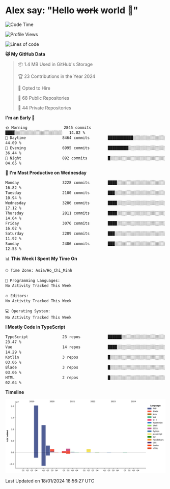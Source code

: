 # Alex say: "Hello ~~work~~ world 🐾"

<!--START_SECTION:waka-->
![Code Time](http://img.shields.io/badge/Code%20Time-1%2C066%20hrs%2055%20mins-blue)

![Profile Views](http://img.shields.io/badge/Profile%20Views-0-blue)

![Lines of code](https://img.shields.io/badge/From%20Hello%20World%20I%27ve%20Written-40.2%20million%20lines%20of%20code-blue)

**🐱 My GitHub Data** 

> 📦 1.4 MB Used in GitHub's Storage 
 > 
> 🏆 23 Contributions in the Year 2024
 > 
> 💼 Opted to Hire
 > 
> 📜 68 Public Repositories 
 > 
> 🔑 44 Private Repositories 
 > 
**I'm an Early 🐤** 

```text
🌞 Morning                2845 commits        ████░░░░░░░░░░░░░░░░░░░░░   14.82 % 
🌆 Daytime                8464 commits        ███████████░░░░░░░░░░░░░░   44.09 % 
🌃 Evening                6995 commits        █████████░░░░░░░░░░░░░░░░   36.44 % 
🌙 Night                  892 commits         █░░░░░░░░░░░░░░░░░░░░░░░░   04.65 % 
```
📅 **I'm Most Productive on Wednesday** 

```text
Monday                   3228 commits        ████░░░░░░░░░░░░░░░░░░░░░   16.82 % 
Tuesday                  2100 commits        ███░░░░░░░░░░░░░░░░░░░░░░   10.94 % 
Wednesday                3286 commits        ████░░░░░░░░░░░░░░░░░░░░░   17.12 % 
Thursday                 2811 commits        ████░░░░░░░░░░░░░░░░░░░░░   14.64 % 
Friday                   3076 commits        ████░░░░░░░░░░░░░░░░░░░░░   16.02 % 
Saturday                 2289 commits        ███░░░░░░░░░░░░░░░░░░░░░░   11.92 % 
Sunday                   2406 commits        ███░░░░░░░░░░░░░░░░░░░░░░   12.53 % 
```


📊 **This Week I Spent My Time On** 

```text
🕑︎ Time Zone: Asia/Ho_Chi_Minh

💬 Programming Languages: 
No Activity Tracked This Week

🔥 Editors: 
No Activity Tracked This Week

💻 Operating System: 
No Activity Tracked This Week
```

**I Mostly Code in TypeScript** 

```text
TypeScript               23 repos            ██████░░░░░░░░░░░░░░░░░░░   23.47 % 
Vue                      14 repos            ████░░░░░░░░░░░░░░░░░░░░░   14.29 % 
Kotlin                   3 repos             █░░░░░░░░░░░░░░░░░░░░░░░░   03.06 % 
Blade                    3 repos             █░░░░░░░░░░░░░░░░░░░░░░░░   03.06 % 
HTML                     2 repos             █░░░░░░░░░░░░░░░░░░░░░░░░   02.04 % 
```



**Timeline**

![Lines of Code chart](https://raw.githubusercontent.com/alexzvn/alexzvn/main/assets/bar_graph.png)


 Last Updated on 18/01/2024 18:56:27 UTC
<!--END_SECTION:waka-->

